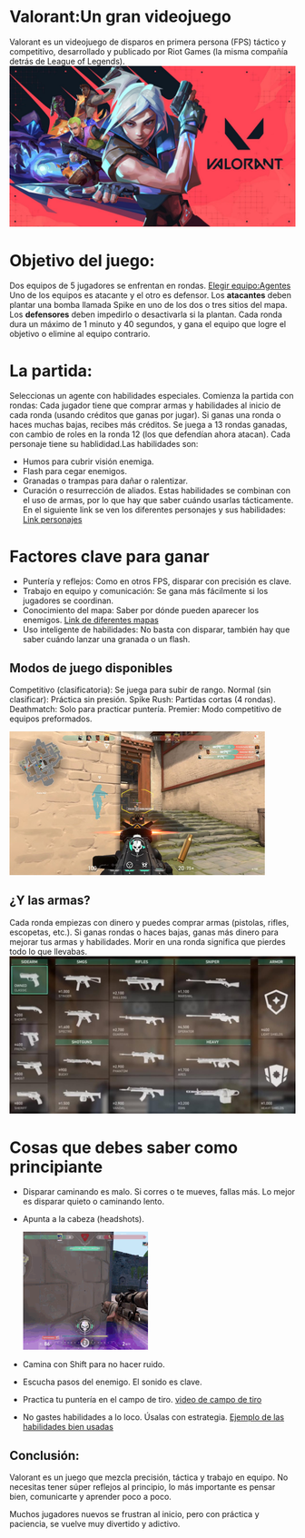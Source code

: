 # Valorant:Un gran videojuego
Valorant es un videojuego de disparos en primera persona (FPS) táctico y competitivo, desarrollado y publicado por Riot Games (la misma compañía detrás de League of Legends). 
![Foto del videojuego](valo2.jpg)
# Objetivo del juego:
Dos equipos de 5 jugadores se enfrentan en rondas. [Elegir equipo:Agentes](https://www.youtube.com/watch?v=QuOuLIk0vQ0)
Uno de los equipos es atacante y el otro es defensor.
Los **atacantes** deben plantar una bomba llamada Spike en uno de los dos o tres sitios del mapa.
Los **defensores** deben impedirlo o desactivarla si la plantan.
Cada ronda dura un máximo de 1 minuto y 40 segundos, y gana el equipo que logre el objetivo o elimine al equipo contrario.
# La partida:
Seleccionas un agente con habilidades especiales.
Comienza la partida con rondas:
Cada jugador tiene que comprar armas y habilidades al inicio de cada ronda (usando créditos que ganas por jugar).
Si ganas una ronda o haces muchas bajas, recibes más créditos.
Se juega a 13 rondas ganadas, con cambio de roles en la ronda 12 (los que defendían ahora atacan).
Cada personaje tiene su hablididad.Las habilidades son:
- Humos para cubrir visión enemiga.
- Flash para cegar enemigos.
- Granadas o trampas para dañar o ralentizar.
- Curación o resurrección de aliados. Estas habilidades se combinan con el uso de armas, por lo que hay que saber cuándo usarlas tácticamente.
En el siguiente link se ven los diferentes personajes y sus habilidades: [Link personajes](https://playvalorant.com/en-us/agents/)
# Factores clave para ganar
- Puntería y reflejos: Como en otros FPS, disparar con precisión es clave.
- Trabajo en equipo y comunicación: Se gana más fácilmente si los jugadores se coordinan.
- Conocimiento del mapa: Saber por dónde pueden aparecer los enemigos. [Link de diferentes mapas](https://playvalorant.com/en-us/maps/)
- Uso inteligente de habilidades: No basta con disparar, también hay que saber cuándo lanzar una granada o un flash.
## Modos de juego disponibles
Competitivo (clasificatoria): Se juega para subir de rango.
Normal (sin clasificar): Práctica sin presión.
Spike Rush: Partidas cortas (4 rondas).
Deathmatch: Solo para practicar puntería.
Premier: Modo competitivo de equipos preformados.

![Foto partida](valo3.jpg)
## ¿Y las armas?
Cada ronda empiezas con dinero y puedes comprar armas (pistolas, rifles, escopetas, etc.).
Si ganas rondas o haces bajas, ganas más dinero para mejorar tus armas y habilidades.
Morir en una ronda significa que pierdes todo lo que llevabas.
![Foto de armas](valo5.jpg)
# Cosas que debes saber como principiante
- Disparar caminando es malo. Si corres o te mueves, fallas más. Lo mejor es disparar quieto o caminando lento.
- Apunta a la cabeza (headshots). 

  ![Headshots](valo6.gif)
- Camina con Shift para no hacer ruido.
- Escucha pasos del enemigo. El sonido es clave.
- Practica tu puntería en el campo de tiro. [video de campo de tiro](https://www.youtube.com/watch?v=bXLtfQ_0QIk)
- No gastes habilidades a lo loco. Úsalas con estrategia. [Ejemplo de las habilidades bien usadas](https://www.youtube.com/shorts/wkvIUPshBrE)

## Conclusión:
Valorant es un juego que mezcla precisión, táctica y trabajo en equipo.
No necesitas tener súper reflejos al principio, lo más importante es pensar bien, comunicarte y aprender poco a poco.

Muchos jugadores nuevos se frustran al inicio, pero con práctica y paciencia, se vuelve muy divertido y adictivo.